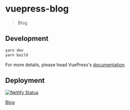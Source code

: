 # vuepress-blog

> Blog

## Development

```bash
yarn dev
yarn build
```

For more details, please head VuePress's [documentation](https://v1.vuepress.vuejs.org/).

## Deployment
[![Netlify Status](https://api.netlify.com/api/v1/badges/0f6431d0-9f18-4f9f-a5be-4044757e6148/deploy-status)](https://app.netlify.com/sites/weilincheng/deploys)

[Blog](https://weilincheng.com)